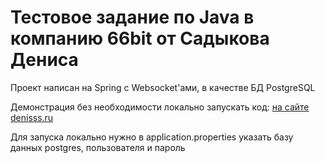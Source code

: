 # Тестовое задание по Java в компанию 66bit от Садыкова Дениса

Проект написан на Spring с Websocket'ами, в качестве БД PostgreSQL

Демонстрация без необходимости локально запускать код: [на сайте denisss.ru](http://denisss.ru)

Для запуска локально нужно в application.properties указать базу данных postgres, пользователя и пароль
